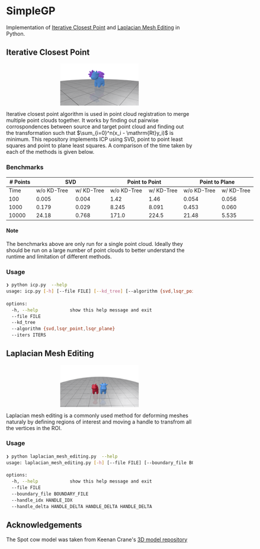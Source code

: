 # SimpleGP

Implementation of [Iterative Closest Point](https://en.wikipedia.org/wiki/Iterative_closest_point) and [Laplacian Mesh Editing](https://people.eecs.berkeley.edu/~jrs/meshpapers/SCOLARS.pdf) in Python.

## Iterative Closest Point
<figure>
  <div style="display: flex; justify-content: center">
    <img
      src="./media/icp.png"
      style="width: 50%;"
    >
  </div>
</figure>

Iterative closest point algorithm is used in point cloud registration to merge multiple point clouds together. It works by finding out pairwise corrospondences between source and target point cloud and finding out the transformation such that $\sum_{i=0}^n(x_i - \mathrm{Rt}y_i)$ is minimum. This repository implements ICP using SVD, point to point least squares and point to plane least squares. A comparison of the time taken by each of the methods is given below.

### Benchmarks
<table class="tg" style="undefined;table-layout: fixed; width: 668px">
<colgroup>
<col style="width: 74px">
<col style="width: 106px">
<col style="width: 94px">
<col style="width: 104px">
<col style="width: 94px">
<col style="width: 103px">
<col style="width: 93px">
</colgroup>
<thead>
  <tr>
    <th class="tg-fymr"># Points</th>
    <th class="tg-fymr" colspan="2">SVD</th>
    <th class="tg-fymr" colspan="2">Point to Point</th>
    <th class="tg-fymr" colspan="2">Point to Plane</th>
  </tr>
</thead>
<tbody>
  <tr>
    <td class="tg-z1fk">Time</td>
    <td class="tg-z1fk">w/o KD-Tree</td>
    <td class="tg-z1fk">w/ KD-Tree</td>
    <td class="tg-z1fk">w/o KD-Tree</td>
    <td class="tg-z1fk">w/ KD-Tree</td>
    <td class="tg-z1fk">w/o KD-Tree</td>
    <td class="tg-z1fk">w/ KD-Tree</td>
  </tr>
  <tr>
    <td class="tg-0pky">100</td>
    <td class="tg-0pky">0.005</td>
    <td class="tg-0pky">0.004</td>
    <td class="tg-0pky">1.42</td>
    <td class="tg-0pky">1.46</td>
    <td class="tg-0pky">0.054</td>
    <td class="tg-0pky">0.056</td>
  </tr>
  <tr>
    <td class="tg-pcvp">1000</td>
    <td class="tg-pcvp">0.179</td>
    <td class="tg-pcvp">0.029</td>
    <td class="tg-pcvp">8.245</td>
    <td class="tg-pcvp">8.091</td>
    <td class="tg-pcvp">0.453</td>
    <td class="tg-pcvp">0.060</td>
  </tr>
  <tr>
    <td class="tg-0pky">10000</td>
    <td class="tg-0pky">24.18</td>
    <td class="tg-0pky">0.768</td>
    <td class="tg-0pky">171.0</td>
    <td class="tg-0pky">224.5</td>
    <td class="tg-0pky">21.48</td>
    <td class="tg-0pky">5.535</td>
  </tr>
</tbody>
</table>

#### Note
The benchmarks above are only run for a single point cloud. Ideally they should be run on a large number of point clouds to better understand the runtime and limitation of different methods.

### Usage
```bash
❯ python icp.py  --help
usage: icp.py [-h] [--file FILE] [--kd_tree] [--algorithm {svd,lsqr_point,lsqr_plane}] [--iters ITERS]

options:
  -h, --help            show this help message and exit
  --file FILE
  --kd_tree
  --algorithm {svd,lsqr_point,lsqr_plane}
  --iters ITERS
```
## Laplacian Mesh Editing
<figure>
  <div style="display: flex; justify-content: center">
    <img
      src="./media/laplacian.png"
      style="width: 50%;"
    >
  </div>
</figure>

Laplacian mesh editing is a commonly used method for deforming meshes naturaly by defining regions of interest and moving a handle to transfrom all the vertices in the ROI.

### Usage
```bash
❯ python laplacian_mesh_editing.py  --help
usage: laplacian_mesh_editing.py [-h] [--file FILE] [--boundary_file BOUNDARY_FILE] [--handle_idx HANDLE_IDX] [--handle_delta HANDLE_DELTA HANDLE_DELTA HANDLE_DELTA]

options:
  -h, --help            show this help message and exit
  --file FILE
  --boundary_file BOUNDARY_FILE
  --handle_idx HANDLE_IDX
  --handle_delta HANDLE_DELTA HANDLE_DELTA HANDLE_DELTA
```

## Acknowledgements
The Spot cow model was taken from Keenan Crane's [3D model repository](https://www.cs.cmu.edu/~kmcrane/Projects/ModelRepository/)
